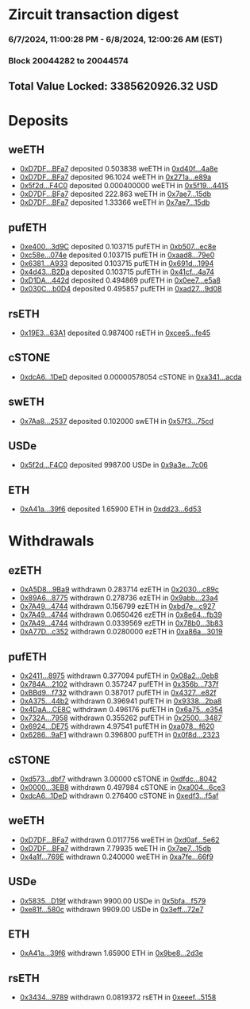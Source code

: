 # Zircuit transaction digest
### 6/7/2024, 11:00:28 PM - 6/8/2024, 12:00:26 AM (EST)
### Block 20044282 to 20044574

## Total Value Locked: 3385620926.32 USD

# Deposits
## weETH
- [0xD7DF...BFa7](https://etherscan.io/address/0xD7DF7E085214743530afF339aFC420c7c720BFa7) deposited 0.503838 weETH in [0xd40f...4a8e](https://etherscan.io/tx/0xD7DF7E085214743530afF339aFC420c7c720BFa7)
- [0xD7DF...BFa7](https://etherscan.io/address/0xD7DF7E085214743530afF339aFC420c7c720BFa7) deposited 96.1024 weETH in [0x271a...e89a](https://etherscan.io/tx/0xD7DF7E085214743530afF339aFC420c7c720BFa7)
- [0x5f2d...F4C0](https://etherscan.io/address/0x5f2d4d87795B2f6D6c5FC2aC9F010145cD6FF4C0) deposited 0.000400000 weETH in [0x5f19...4415](https://etherscan.io/tx/0x5f2d4d87795B2f6D6c5FC2aC9F010145cD6FF4C0)
- [0xD7DF...BFa7](https://etherscan.io/address/0xD7DF7E085214743530afF339aFC420c7c720BFa7) deposited 222.863 weETH in [0x7ae7...15db](https://etherscan.io/tx/0xD7DF7E085214743530afF339aFC420c7c720BFa7)
- [0xD7DF...BFa7](https://etherscan.io/address/0xD7DF7E085214743530afF339aFC420c7c720BFa7) deposited 1.33366 weETH in [0x7ae7...15db](https://etherscan.io/tx/0xD7DF7E085214743530afF339aFC420c7c720BFa7)
## pufETH
- [0xe400...3d9C](https://etherscan.io/address/0xe4007e8Af1A8BEDa5C9104452b3E38b3Ded83d9C) deposited 0.103715 pufETH in [0xb507...ec8e](https://etherscan.io/tx/0xe4007e8Af1A8BEDa5C9104452b3E38b3Ded83d9C)
- [0xc58e...074e](https://etherscan.io/address/0xc58e1B8Dd622F0B3bee40284b68eC5E9eF61074e) deposited 0.103715 pufETH in [0xaad8...79e0](https://etherscan.io/tx/0xc58e1B8Dd622F0B3bee40284b68eC5E9eF61074e)
- [0x6381...A933](https://etherscan.io/address/0x6381C3355e2c3aa0bBA736461461332944eEA933) deposited 0.103715 pufETH in [0x691d...1994](https://etherscan.io/tx/0x6381C3355e2c3aa0bBA736461461332944eEA933)
- [0x4d43...B2Da](https://etherscan.io/address/0x4d43006Ab25Fac241Cf9eaEfF42d46EDbC10B2Da) deposited 0.103715 pufETH in [0x41cf...4a74](https://etherscan.io/tx/0x4d43006Ab25Fac241Cf9eaEfF42d46EDbC10B2Da)
- [0xD1DA...442d](https://etherscan.io/address/0xD1DA002B7E8dfD263dD392522fb8673A7898442d) deposited 0.494869 pufETH in [0x0ee7...e5a8](https://etherscan.io/tx/0xD1DA002B7E8dfD263dD392522fb8673A7898442d)
- [0x030C...b0D4](https://etherscan.io/address/0x030C309fe008820DDE50f249e864Cad1E4c5b0D4) deposited 0.495857 pufETH in [0xad27...9d08](https://etherscan.io/tx/0x030C309fe008820DDE50f249e864Cad1E4c5b0D4)
## rsETH
- [0x19E3...63A1](https://etherscan.io/address/0x19E32a092589459A7B9d46c6136B5f53bA0963A1) deposited 0.987400 rsETH in [0xcee5...fe45](https://etherscan.io/tx/0x19E32a092589459A7B9d46c6136B5f53bA0963A1)
## cSTONE
- [0xdcA6...1DeD](https://etherscan.io/address/0xdcA6f381c9468D4Aa59955C8d9aA5F8A183D1DeD) deposited 0.00000578054 cSTONE in [0xa341...acda](https://etherscan.io/tx/0xdcA6f381c9468D4Aa59955C8d9aA5F8A183D1DeD)
## swETH
- [0x7Aa8...2537](https://etherscan.io/address/0x7Aa8aB01cE49240461bdF1Fa83c96469F2c62537) deposited 0.102000 swETH in [0x57f3...75cd](https://etherscan.io/tx/0x7Aa8aB01cE49240461bdF1Fa83c96469F2c62537)
## USDe
- [0x5f2d...F4C0](https://etherscan.io/address/0x5f2d4d87795B2f6D6c5FC2aC9F010145cD6FF4C0) deposited 9987.00 USDe in [0x9a3e...7c06](https://etherscan.io/tx/0x5f2d4d87795B2f6D6c5FC2aC9F010145cD6FF4C0)
## ETH
- [0xA41a...39f6](https://etherscan.io/address/0xA41a8b4F018D5b34Cb6702BD4ad6fA6496f639f6) deposited 1.65900 ETH in [0xdd23...6d53](https://etherscan.io/tx/0xA41a8b4F018D5b34Cb6702BD4ad6fA6496f639f6)
# Withdrawals
## ezETH
- [0xA5D8...9Ba9](https://etherscan.io/address/0xA5D814d8EFF43314E6703913E51F7418A63f9Ba9) withdrawn 0.283714 ezETH in [0x2030...c89c](https://etherscan.io/tx/0xA5D814d8EFF43314E6703913E51F7418A63f9Ba9)
- [0x89A6...8775](https://etherscan.io/address/0x89A69AcE5b94d4708611ebe23B84e7Ecd15D8775) withdrawn 0.278736 ezETH in [0x9abb...23a4](https://etherscan.io/tx/0x89A69AcE5b94d4708611ebe23B84e7Ecd15D8775)
- [0x7A49...4744](https://etherscan.io/address/0x7A493Be5c2ce014cD049Bf178a1ac0Db1B434744) withdrawn 0.156799 ezETH in [0xbd7e...c927](https://etherscan.io/tx/0x7A493Be5c2ce014cD049Bf178a1ac0Db1B434744)
- [0x7A49...4744](https://etherscan.io/address/0x7A493Be5c2ce014cD049Bf178a1ac0Db1B434744) withdrawn 0.0650426 ezETH in [0x8e64...fb39](https://etherscan.io/tx/0x7A493Be5c2ce014cD049Bf178a1ac0Db1B434744)
- [0x7A49...4744](https://etherscan.io/address/0x7A493Be5c2ce014cD049Bf178a1ac0Db1B434744) withdrawn 0.0339569 ezETH in [0x78b0...3b83](https://etherscan.io/tx/0x7A493Be5c2ce014cD049Bf178a1ac0Db1B434744)
- [0xA77D...c352](https://etherscan.io/address/0xA77D5ef97FFe7B3152520489A32D455A1776c352) withdrawn 0.0280000 ezETH in [0xa86a...3019](https://etherscan.io/tx/0xA77D5ef97FFe7B3152520489A32D455A1776c352)
## pufETH
- [0x2411...8975](https://etherscan.io/address/0x24111D8a94baF1a33b9182ED0cFD64E902118975) withdrawn 0.377094 pufETH in [0x08a2...0eb8](https://etherscan.io/tx/0x24111D8a94baF1a33b9182ED0cFD64E902118975)
- [0x784A...2102](https://etherscan.io/address/0x784A85c11df2c17858eDEC8c8468ef22c7eb2102) withdrawn 0.357247 pufETH in [0x356b...737f](https://etherscan.io/tx/0x784A85c11df2c17858eDEC8c8468ef22c7eb2102)
- [0xBBd9...f732](https://etherscan.io/address/0xBBd9FF5b54dc3EB3BDA8AED6Fa93E2838bB0f732) withdrawn 0.387017 pufETH in [0x4327...e82f](https://etherscan.io/tx/0xBBd9FF5b54dc3EB3BDA8AED6Fa93E2838bB0f732)
- [0xA375...44b2](https://etherscan.io/address/0xA37571006FD499c4cab07EC565dc770273C944b2) withdrawn 0.396941 pufETH in [0x9338...2ba8](https://etherscan.io/tx/0xA37571006FD499c4cab07EC565dc770273C944b2)
- [0x4DaA...CE8C](https://etherscan.io/address/0x4DaA78894C1cD0C2c49d462196fDBe1E0564CE8C) withdrawn 0.496176 pufETH in [0x6a75...e354](https://etherscan.io/tx/0x4DaA78894C1cD0C2c49d462196fDBe1E0564CE8C)
- [0x732A...7958](https://etherscan.io/address/0x732A2E929203C0762F91A3760178c2F1a7E67958) withdrawn 0.355262 pufETH in [0x2500...3487](https://etherscan.io/tx/0x732A2E929203C0762F91A3760178c2F1a7E67958)
- [0x6924...DE75](https://etherscan.io/address/0x6924Da629a9fd4C6F0e0c903E3254cB4E79bDE75) withdrawn 4.97541 pufETH in [0xa078...f620](https://etherscan.io/tx/0x6924Da629a9fd4C6F0e0c903E3254cB4E79bDE75)
- [0x6286...9aF1](https://etherscan.io/address/0x62867eCE4A6466D65c30926fBE794F41F7c49aF1) withdrawn 0.396800 pufETH in [0x0f8d...2323](https://etherscan.io/tx/0x62867eCE4A6466D65c30926fBE794F41F7c49aF1)
## cSTONE
- [0xd573...dbf7](https://etherscan.io/address/0xd5735ca19C7653aB972c8C3b601cBC8C127Adbf7) withdrawn 3.00000 cSTONE in [0xdfdc...8042](https://etherscan.io/tx/0xd5735ca19C7653aB972c8C3b601cBC8C127Adbf7)
- [0x0000...3EB8](https://etherscan.io/address/0x0000014ffa35ED6Ad0D5c9c079c908716c113EB8) withdrawn 0.497984 cSTONE in [0xa004...6ce3](https://etherscan.io/tx/0x0000014ffa35ED6Ad0D5c9c079c908716c113EB8)
- [0xdcA6...1DeD](https://etherscan.io/address/0xdcA6f381c9468D4Aa59955C8d9aA5F8A183D1DeD) withdrawn 0.276400 cSTONE in [0xedf3...f5af](https://etherscan.io/tx/0xdcA6f381c9468D4Aa59955C8d9aA5F8A183D1DeD)
## weETH
- [0xD7DF...BFa7](https://etherscan.io/address/0xD7DF7E085214743530afF339aFC420c7c720BFa7) withdrawn 0.0117756 weETH in [0xd0af...5e62](https://etherscan.io/tx/0xD7DF7E085214743530afF339aFC420c7c720BFa7)
- [0xD7DF...BFa7](https://etherscan.io/address/0xD7DF7E085214743530afF339aFC420c7c720BFa7) withdrawn 7.79935 weETH in [0x7ae7...15db](https://etherscan.io/tx/0xD7DF7E085214743530afF339aFC420c7c720BFa7)
- [0x4a1f...769E](https://etherscan.io/address/0x4a1f924f8bcbb1C0514EF7B0aFB69Ba184c3769E) withdrawn 0.240000 weETH in [0xa7fe...66f9](https://etherscan.io/tx/0x4a1f924f8bcbb1C0514EF7B0aFB69Ba184c3769E)
## USDe
- [0x5835...D19f](https://etherscan.io/address/0x583572c923E66152Df468707f5ce288A6b17D19f) withdrawn 9900.00 USDe in [0x5bfa...f579](https://etherscan.io/tx/0x583572c923E66152Df468707f5ce288A6b17D19f)
- [0xe81f...580c](https://etherscan.io/address/0xe81f45b5a759911212DdABd9275e71389865580c) withdrawn 9909.00 USDe in [0x3eff...72e7](https://etherscan.io/tx/0xe81f45b5a759911212DdABd9275e71389865580c)
## ETH
- [0xA41a...39f6](https://etherscan.io/address/0xA41a8b4F018D5b34Cb6702BD4ad6fA6496f639f6) withdrawn 1.65900 ETH in [0x9be8...2d3e](https://etherscan.io/tx/0xA41a8b4F018D5b34Cb6702BD4ad6fA6496f639f6)
## rsETH
- [0x3434...9789](https://etherscan.io/address/0x34349c5569e7B846c3558961552D2202760A9789) withdrawn 0.0819372 rsETH in [0xeeef...5158](https://etherscan.io/tx/0x34349c5569e7B846c3558961552D2202760A9789)
